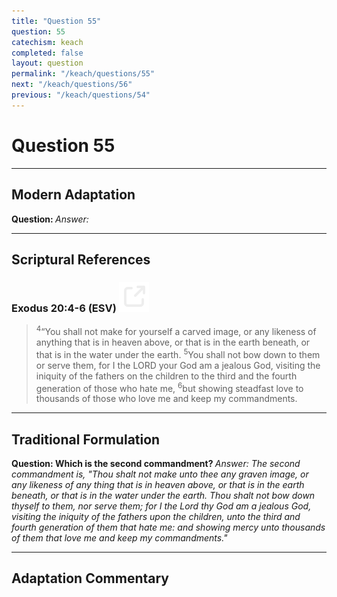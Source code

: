 ```yaml
---
title: "Question 55"
question: 55
catechism: keach
completed: false
layout: question
permalink: "/keach/questions/55"
next: "/keach/questions/56"
previous: "/keach/questions/54"
---
```

# Question 55
---
## Modern Adaptation
<strong>
    Question:
</strong>

<em>
    Answer:
</em>

---
## Scriptural References
### Exodus 20:4-6 (ESV) <a href="https://biblegateway.com/passage/?search=Exodus+20%3A4-6&version=ESV"><img src="/assets/svg/link.svg"/></a>
> <sup>4</sup>“You shall not make for yourself a carved image, or any likeness of anything that is in heaven above, or that is in the earth beneath, or that is in the water under the earth.
> <sup>5</sup>You shall not bow down to them or serve them, for I the LORD your God am a jealous God, visiting the iniquity of the fathers on the children to the third and the fourth generation of those who hate me,
> <sup>6</sup>but showing steadfast love to thousands of those who love me and keep my commandments.

---
## Traditional Formulation
<strong>
    Question: Which is the second commandment?
</strong>

<em>
    Answer: The second commandment is, "Thou shalt not make unto thee any graven image, or any likeness of any thing that is in heaven above, or that is in the earth beneath, or that is in the water under the earth. Thou shalt not bow down thyself to them, nor serve them; for I the Lord thy God am a jealous God, visiting the iniquity of the fathers upon the children, unto the third and fourth generation of them that hate me: and showing mercy unto thousands of them that love me and keep my commandments."
</em>

---
## Adaptation Commentary
